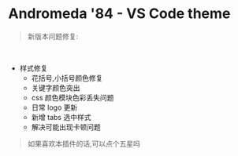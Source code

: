 # Andromeda '84 - VS Code theme

> 新版本问题修复:

<br>

- 样式修复
  - 花括号,小括号颜色修复
  - 关键字颜色突出
  - css 颜色模块色彩丢失问题
  - 日常 logo 更新
  - 新增 tabs 选中样式
  - 解决可能出现卡顿问题

> 如果喜欢本插件的话,可以点个五星吗
